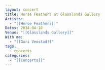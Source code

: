 ```yaml
---
layout: concert
title: Horse Feathers at Glasslands Gallery
Artists:
  - "[[Horse Feathers]]"
Dates: 2014-04-18
Venue: "[[Glasslands Gallery]]"
With me:
  - "[[Guri Venstad]]"
tags:
  - concerts
categories:
  - "[[Concerts]]"
---
```

